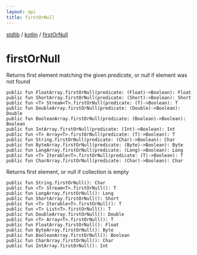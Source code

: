 ```yaml
---
layout: api
title: firstOrNull
---
```

[stdlib](../index.md) / [kotlin](index.md) / [firstOrNull](firstOrNull.md)

# firstOrNull
Returns first element matching the given *predicate*, or *null* if element was not found
```
public fun FloatArray.firstOrNull(predicate: (Float)->Boolean): Float
public fun ShortArray.firstOrNull(predicate: (Short)->Boolean): Short
public fun <T> Stream<T>.firstOrNull(predicate: (T)->Boolean): T
public fun DoubleArray.firstOrNull(predicate: (Double)->Boolean): Double
public fun BooleanArray.firstOrNull(predicate: (Boolean)->Boolean): Boolean
public fun IntArray.firstOrNull(predicate: (Int)->Boolean): Int
public fun <T> Array<T>.firstOrNull(predicate: (T)->Boolean): T
public fun String.firstOrNull(predicate: (Char)->Boolean): Char
public fun ByteArray.firstOrNull(predicate: (Byte)->Boolean): Byte
public fun LongArray.firstOrNull(predicate: (Long)->Boolean): Long
public fun <T> Iterable<T>.firstOrNull(predicate: (T)->Boolean): T
public fun CharArray.firstOrNull(predicate: (Char)->Boolean): Char
```
Returns first element, or null if collection is empty
```
public fun String.firstOrNull(): Char
public fun <T> Stream<T>.firstOrNull(): T
public fun LongArray.firstOrNull(): Long
public fun ShortArray.firstOrNull(): Short
public fun <T> Iterable<T>.firstOrNull(): T
public fun <T> List<T>.firstOrNull(): T
public fun DoubleArray.firstOrNull(): Double
public fun <T> Array<T>.firstOrNull(): T
public fun FloatArray.firstOrNull(): Float
public fun ByteArray.firstOrNull(): Byte
public fun BooleanArray.firstOrNull(): Boolean
public fun CharArray.firstOrNull(): Char
public fun IntArray.firstOrNull(): Int
```
